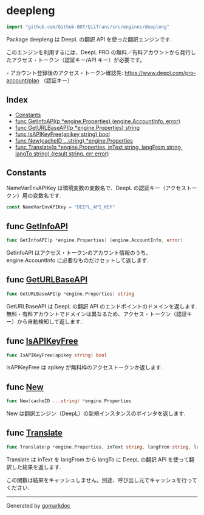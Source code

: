 <!-- Code generated by gomarkdoc. DO NOT EDIT -->

# deepleng

```go
import "github.com/Qithub-BOT/QiiTrans/src/engines/deepleng"
```

Package deepleng は DeepL の翻訳 API を使った翻訳エンジンです\.

このエンジンを利用するには、DeepL PRO の無料／有料アカウントから発行したアクセス・トークン（認証キー/API キー）が必要です。

\- アカウント登録後のアクセス・トークン確認先: https://www.deepl.com/pro-account/plan （認証キー）

## Index

- [Constants](<#constants>)
- [func GetInfoAPI(p *engine.Properties) (engine.AccountInfo, error)](<#func-getinfoapi>)
- [func GetURLBaseAPI(p *engine.Properties) string](<#func-geturlbaseapi>)
- [func IsAPIKeyFree(apikey string) bool](<#func-isapikeyfree>)
- [func New(cacheID ...string) *engine.Properties](<#func-new>)
- [func Translate(p *engine.Properties, inText string, langFrom string, langTo string) (result string, err error)](<#func-translate>)


## Constants

NameVarEnvAPIKey は環境変数の変数名で、DeepL の認証キー（アクセストークン）用の変数名です\.

```go
const NameVarEnvAPIKey = "DEEPL_API_KEY"
```

## func [GetInfoAPI](<https://github.com/Qithub-BOT/QiiTrans/blob/main/src/engines/deepleng/GetInfoAPI.go#L13>)

```go
func GetInfoAPI(p *engine.Properties) (engine.AccountInfo, error)
```

GetInfoAPI はアクセス・トークンのアカウント情報のうち、engine\.AccountInfo に必要なものだけセットして返します\.

## func [GetURLBaseAPI](<https://github.com/Qithub-BOT/QiiTrans/blob/main/src/engines/deepleng/GetURLBaseAPI.go#L7>)

```go
func GetURLBaseAPI(p *engine.Properties) string
```

GetURLBaseAPI は DeepL の翻訳 API のエンドポイントのドメインを返します\. 無料・有料アカウントでドメインは異なるため、アクセス・トークン（認証キー）から自動検知して返します\.

## func [IsAPIKeyFree](<https://github.com/Qithub-BOT/QiiTrans/blob/main/src/engines/deepleng/IsAPIKeyFree.go#L6>)

```go
func IsAPIKeyFree(apikey string) bool
```

IsAPIKeyFree は apikey が無料枠のアクセストークンか返します\.

## func [New](<https://github.com/Qithub-BOT/QiiTrans/blob/main/src/engines/deepleng/New.go#L9>)

```go
func New(cacheID ...string) *engine.Properties
```

New は翻訳エンジン（DeepL）の新規インスタンスのポインタを返します\.

## func [Translate](<https://github.com/Qithub-BOT/QiiTrans/blob/main/src/engines/deepleng/Translate.go#L15>)

```go
func Translate(p *engine.Properties, inText string, langFrom string, langTo string) (result string, err error)
```

Translate は inText を langFrom から langTo に DeepL の翻訳 API を使って翻訳した結果を返します\.

この関数は結果をキャッシュしません。別途、呼び出し元でキャッシュを行ってください\.

------

Generated by [gomarkdoc](<https://github.com/princjef/gomarkdoc>)
